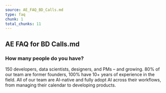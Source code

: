 ```yaml
---
source: AE_FAQ_BD_Calls.md
type: faq
chunk: 1
total_chunks: 11
---
```


## AE FAQ for BD Calls.md

### How many people do you have?
150 developers, data scientists, designers, and PMs – and growing.
80% of our team are former founders, 100% have 10+ years of experience in the field.
All of our team are AI-native and fully adopt AI across their workflows, from managing their calendar to developing products.